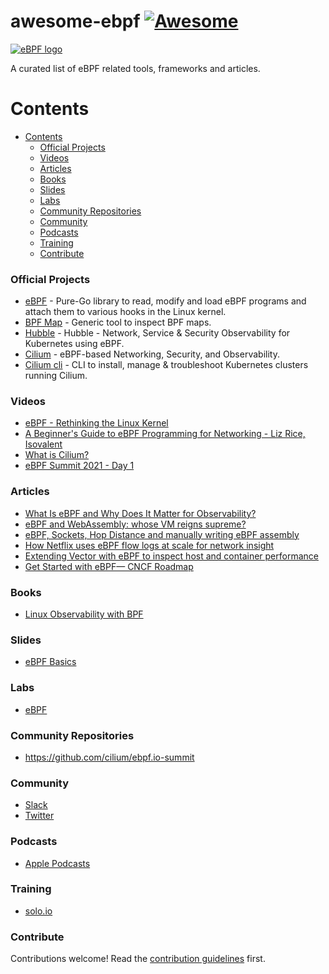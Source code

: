 # awesome-ebpf [![Awesome](https://awesome.re/badge.svg)](https://awesome.re)

<a href="https://ebpf.io/">
    <img src="https://ebpf.io/static/logo-big-bcc1301f92f547d65907507c088f2c97.png"
         alt="eBPF logo" title="eBPF" />
</a>
</br>

A curated list of eBPF related tools, frameworks and articles.

# Contents

- [Contents](#contents)
    - [Official Projects](#official-projects)
    - [Videos](#videos)
    - [Articles](#articles)
    - [Books](#books)
    - [Slides](#slides)
    - [Labs](#labs)
    - [Community Repositories](#community-repositories)
    - [Community](#community)
    - [Podcasts](#podcasts)
    - [Training](#training)
    - [Contribute](#contribute)


### Official Projects

- [eBPF](https://github.com/cilium/ebpf) - Pure-Go library to read, modify and load eBPF programs and attach them to various hooks in the Linux kernel.
- [BPF Map](https://github.com/cilium/bpf-map) - Generic tool to inspect BPF maps.
- [Hubble](https://github.com/cilium/hubble) - Hubble - Network, Service & Security Observability for Kubernetes using eBPF.
- [Cilium](https://github.com/cilium/cilium) - eBPF-based Networking, Security, and Observability.
- [Cilium cli](https://github.com/cilium/cilium-cli) - CLI to install, manage & troubleshoot Kubernetes clusters running Cilium.


### Videos

- [eBPF - Rethinking the Linux Kernel](https://www.youtube.com/watch?v=f-oTe-dmfyI)
- [A Beginner's Guide to eBPF Programming for Networking - Liz Rice, Isovalent](https://www.youtube.com/watch?v=0p987hCplbk)
- [What is Cilium?](https://www.youtube.com/watch?v=ELyib78vjRY)
- [eBPF Summit 2021 - Day 1](https://www.youtube.com/watch?v=Kp3PHPuFkaA&t=67s)

### Articles

- [What Is eBPF and Why Does It Matter for Observability?](https://newrelic.com/blog/best-practices/what-is-ebpf)
- [eBPF and WebAssembly: whose VM reigns supreme?](https://medium.com/codex/ebpf-and-webassembly-whose-vm-reigns-supreme-c2861ce08f89)
- [eBPF, Sockets, Hop Distance and manually writing eBPF assembly](https://medium.com/cloudflare-blog/ebpf-sockets-hop-distance-and-manually-writing-ebpf-assembly-522006c07099)
- [How Netflix uses eBPF flow logs at scale for network insight](https://medium.com/netflix-techblog/how-netflix-uses-ebpf-flow-logs-at-scale-for-network-insight-e3ea997dca96)
- [Extending Vector with eBPF to inspect host and container performance](https://medium.com/netflix-techblog/extending-vector-with-ebpf-to-inspect-host-and-container-performance-5da3af4c584b)
- [Get Started with eBPF— CNCF Roadmap](https://medium.com/@buraktahtacioglu/get-started-with-ebpf-cncf-roadmap-5674d3859728)

### Books

- [Linux Observability with BPF](https://www.oreilly.com/library/view/linux-observability-with/9781492050193/)

### Slides

- [eBPF Basics](https://www.slideshare.net/MichaelKehoe3/ebpf-basics-149201150)

### Labs

- [eBPF](https://www.katacoda.com/va/scenarios/ebpf)

### Community Repositories

- https://github.com/cilium/ebpf.io-summit

### Community

- [Slack](cilium.slack.com)
- [Twitter](https://twitter.com/ciliumproject)

### Podcasts

- [Apple Podcasts](https://podcasts.apple.com/by/podcast/ebpf-and-falco-with-leonardo-di-donato/id1370049232?i=1000465995508)

### Training

- [solo.io](https://app.livestorm.co/solo-io/fundamentals-for-ebpf-workshop-with-certification-option-emea-033022?type=detailed&utm_campaign=22Q1_EMEA_EVE_Solo-Workshop_033022-FundeBPF&utm_source=website&utm_medium=events%20page&utm_content=Livestorm%20Page)

### Contribute
Contributions welcome! Read the [contribution guidelines](contributing.md) first.
